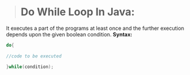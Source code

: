 > # Do While Loop In Java:
It executes a part of the programs at least once and the further execution depends upon the given boolean condition.
__Syntax:__
```java
do{ 
     
//code to be executed

}while(condition);

```